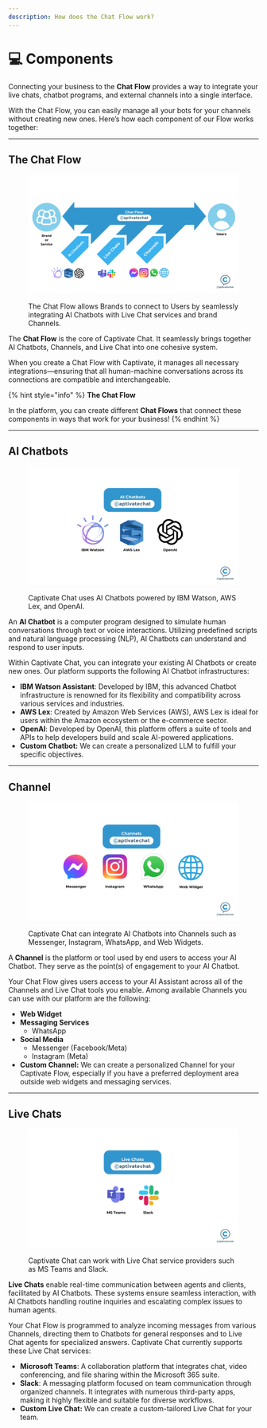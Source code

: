 ```yaml
---
description: How does the Chat Flow work?
---
```


# 💻 Components

Connecting your business to the **Chat Flow** provides a way to integrate your live chats, chatbot programs, and external channels into a single interface.&#x20;

With the Chat Flow, you can easily manage all your bots for your channels without creating new ones. Here’s how each component of our Flow works together:

***

## The Chat Flow



<figure><img src=".gitbook/assets/1.png" alt=""><figcaption><p>The Chat Flow allows Brands to connect to Users by seamlessly integrating AI Chatbots with Live Chat services and brand Channels.</p></figcaption></figure>

The **Chat Flow** is the core of Captivate Chat. It seamlessly brings together AI Chatbots, Channels, and Live Chat into one cohesive system.

When you create a Chat Flow with Captivate, it manages all necessary integrations—ensuring that all human-machine conversations across its connections are compatible and interchangeable.

{% hint style="info" %}
**The Chat Flow**

In the platform, you can create different **Chat Flows** that connect these components in ways that work for your business!
{% endhint %}

***

## AI Chatbots



<figure><img src=".gitbook/assets/2.png" alt=""><figcaption><p>Captivate Chat uses AI Chatbots powered by IBM Watson, AWS Lex, and OpenAI. </p></figcaption></figure>

An **AI Chatbot** is a computer program designed to simulate human conversations through text or voice interactions. Utilizing predefined scripts and natural language processing (NLP), AI Chatbots can understand and respond to user inputs.

Within Captivate Chat, you can integrate your existing AI Chatbots or create new ones. Our platform supports the following AI Chatbot infrastructures:

* **IBM Watson Assistant**: Developed by IBM, this advanced Chatbot infrastructure is renowned for its flexibility and compatibility across various services and industries.
* **AWS Lex**: Created by Amazon Web Services (AWS), AWS Lex is ideal for users within the Amazon ecosystem or the e-commerce sector.
* **OpenAI**: Developed by OpenAI, this platform offers a suite of tools and APIs to help developers build and scale AI-powered applications.
* **Custom Chatbot:** We can create a personalized LLM to fulfill your specific objectives.

***

## Channel



<figure><img src=".gitbook/assets/4.png" alt=""><figcaption><p>Captivate Chat can integrate AI Chatbots into Channels such as Messenger, Instagram, WhatsApp, and Web Widgets.</p></figcaption></figure>

A **Channel** is the platform or tool used by end users to access your AI Chatbot. They serve as the point(s) of engagement to your AI Chatbot.

Your Chat Flow gives users access to your AI Assistant across all of the Channels and Live Chat tools you enable. Among available Channels you can use with our platform are the following:&#x20;

* **Web Widget**
* **Messaging Services**
  * WhatsApp
* **Social Media**
  * Messenger (Facebook/Meta)
  * Instagram (Meta)
* **Custom Channel:** We can create a personalized Channel for your Captivate Flow, especially if you have a preferred deployment area outside web widgets and messaging services.

***

## Live Chats



<figure><img src=".gitbook/assets/3.png" alt=""><figcaption><p>Captivate Chat can work with Live Chat service providers such as MS Teams and Slack.</p></figcaption></figure>

**Live Chats** enable real-time communication between agents and clients, facilitated by AI Chatbots. These systems ensure seamless interaction, with AI Chatbots handling routine inquiries and escalating complex issues to human agents.

Your Chat Flow is programmed to analyze incoming messages from various Channels, directing them to Chatbots for general responses and to Live Chat agents for specialized answers. Captivate Chat currently supports these Live Chat services:

* **Microsoft Teams**: A collaboration platform that integrates chat, video conferencing, and file sharing within the Microsoft 365 suite.&#x20;
* **Slack**: A messaging platform focused on team communication through organized channels. It integrates with numerous third-party apps, making it highly flexible and suitable for diverse workflows.
* **Custom Live Chat:** We can create a custom-tailored Live Chat for your team.&#x20;

